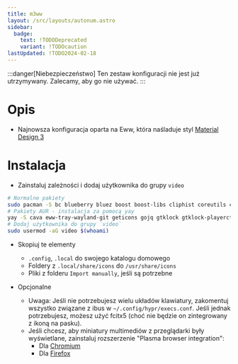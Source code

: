 ```yaml
---
title: m3ww
layout: /src/layouts/autonum.astro
sidebar:
  badge:
    text: !TODODeprecated
    variant: !TODOcaution
lastUpdated: !TODO2024-02-18
---
```


:::danger[Niebezpieczeństwo]
Ten zestaw konfiguracji nie jest już utrzymywany. Zalecamy, aby go nie używać.
:::

# Opis
- Najnowsza konfiguracja oparta na Eww, która naśladuje styl [Material Design 3](https://m3.material.io/)

# Instalacja
- Zainstaluj zależności i dodaj użytkownika do grupy `video`

```bash
# Normalne pakiety
sudo pacman -S bc blueberry bluez boost boost-libs cliphist coreutils curl findutils fish fuzzel fzf gawk gnome-control-center gnome-keyring grim ibus imagemagick libqalculate light networkmanager network-manager-applet nlohmann-json pavucontrol plasma-browser-integration playerctl procps polkit-gnome ripgrep slurp socat sox starship udev upower util-linux xorg-xrandr wget wireplumber yad tesseract
# Pakiety AUR - instalacja za pomocą yay
yay -S cava eww-tray-wayland-git geticons gojq gtklock gtklock-playerctl-module gtklock-powerbar-module gtklock-userinfo-module hyprland-git lexend-fonts-git python-material-color-utilities python-pywal python-desktop-entry-lib python-poetry python-build python-pillow swww ttf-material-symbols-git wlogout
# Dodaj użytkownika do grupy `video`
sudo usermod -aG video $(whoami)
```

- Skopiuj te elementy
    - `.config`, `.local` do swojego katalogu domowego
    - Foldery z `.local/share/icons` do `/usr/share/icons`
    - Pliki z folderu `Import manually`, jeśli są potrzebne

- Opcjonalne
   - Uwaga: Jeśli nie potrzebujesz wielu układów klawiatury, zakomentuj wszystko związane z ibus w `~/.config/hypr/execs.conf`. Jeśli jednak potrzebujesz, możesz użyć fcitx5 (choć nie będzie on zintegrowany z ikoną na pasku).
   - Jeśli chcesz, aby miniatury multimediów z przeglądarki były wyświetlane, zainstaluj rozszerzenie "Plasma browser integration":
     - Dla [Chromium](https://chrome.google.com/webstore/detail/plasma-integration/cimiefiiaegbelhefglklhhakcgmhkai)
     - Dla [Firefox](https://addons.mozilla.org/en-US/firefox/addon/plasma-integration/)

